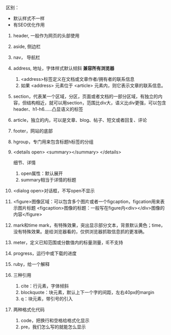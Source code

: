 区别：
* 默认样式不一样
* 有SEO优化作用

1. header, 一般作为网页的头部使用
2. aside, 侧边栏
3. nav， 导航栏
4. address,  地址，字体样式默认倾斜  **兼容所有浏览器**

    1. \<address\>标签定义在文档或文章作者/拥有者的联系信息
    2. 如果 <address\> 元素位于 <article\> 元素内，则它表示文章的联系信息。


5. section，代表某一个区域，分区，页面或者文档的一部分区域，有独立的内容，但结构相近，就可以用section，范围比div大，语义比div更强，可以包含header、h1-h6……凸显语义的标签

6. article，独立的内，可以是文章、blog、帖子、短文或者回复、评论
7. footer，网站的底部
8. hgroup，专门用来包含标题h标签的分组
9. \<details open>
    <summary\></summary\>
    </details\>

    细节、详情
    1. open属性：默认展开
    2. summary相当于详情的标题
10. \<dialog open></dialog>对话框，不写open不显示
11. \<figure>图像区域：可以包含多个图片或者一个figcaption，figcation用来表示图片标题
\<figcaption></figcaption>图像的标题：一般写在figure内\<div>\</div>图像的内容\</figure>
12. mark和time
mark，有特殊效果，突出显示部分文本，背景默认黄色；time，没有特殊效果。是给浏览器看的，仅供浏览器抓取信息抓的更准确。
13. meter，定义已知范围或分数值内的标量测量，IE不支持
14. progress，运行中或下载的进度
15. ruby，给一个解释
16. 三种引用
    1. cite：行元素，字体倾斜
    2. blockquote：块元素，默认上下一个字的间距，左右40px的margin
    3. q：块元素，带引号的引入
17. 两种格式化代码
    1. code，把换行和空格给格式化显示
    2. pre，我们怎么写的就能怎么显示
